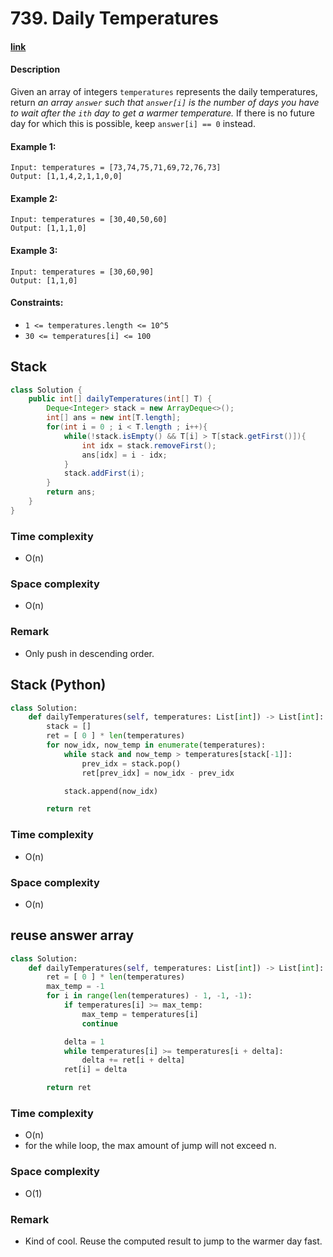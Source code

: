 # 739. Daily Temperatures

#### [link](https://leetcode.com/problems/daily-temperatures/)

#### Description
Given an array of integers `temperatures` represents the daily temperatures, return *an array `answer` such that `answer[i]` is the number of days you have to wait after the `ith` day to get a warmer temperature.* If there is no future day for which this is possible, keep `answer[i] == 0` instead.

#### Example 1:
```
Input: temperatures = [73,74,75,71,69,72,76,73]
Output: [1,1,4,2,1,1,0,0]
```
#### Example 2:
```
Input: temperatures = [30,40,50,60]
Output: [1,1,1,0]
```
#### Example 3:
```
Input: temperatures = [30,60,90]
Output: [1,1,0]
```

#### Constraints:
* `1 <= temperatures.length <= 10^5`
* `30 <= temperatures[i] <= 100`

## Stack
```java
class Solution {
    public int[] dailyTemperatures(int[] T) {
        Deque<Integer> stack = new ArrayDeque<>();
        int[] ans = new int[T.length];
        for(int i = 0 ; i < T.length ; i++){
            while(!stack.isEmpty() && T[i] > T[stack.getFirst()]){
                int idx = stack.removeFirst();
                ans[idx] = i - idx;
            }
            stack.addFirst(i);
        }
        return ans;
    }
}
```
### Time complexity
* O(n)
### Space complexity
* O(n)
### Remark
* Only push in descending order.

## Stack (Python)
```python
class Solution:
    def dailyTemperatures(self, temperatures: List[int]) -> List[int]:
        stack = []
        ret = [ 0 ] * len(temperatures)
        for now_idx, now_temp in enumerate(temperatures):
            while stack and now_temp > temperatures[stack[-1]]:
                prev_idx = stack.pop()
                ret[prev_idx] = now_idx - prev_idx

            stack.append(now_idx)

        return ret
```
### Time complexity
* O(n)
### Space complexity
* O(n)

## reuse answer array
```python
class Solution:
    def dailyTemperatures(self, temperatures: List[int]) -> List[int]:
        ret = [ 0 ] * len(temperatures)
        max_temp = -1
        for i in range(len(temperatures) - 1, -1, -1):
            if temperatures[i] >= max_temp:
                max_temp = temperatures[i]
                continue

            delta = 1
            while temperatures[i] >= temperatures[i + delta]:
                delta += ret[i + delta]
            ret[i] = delta

        return ret
```
### Time complexity
* O(n)
* for the while loop, the max amount of jump will not exceed n.
### Space complexity
* O(1)
### Remark
* Kind of cool. Reuse the computed result to jump to the warmer day fast.